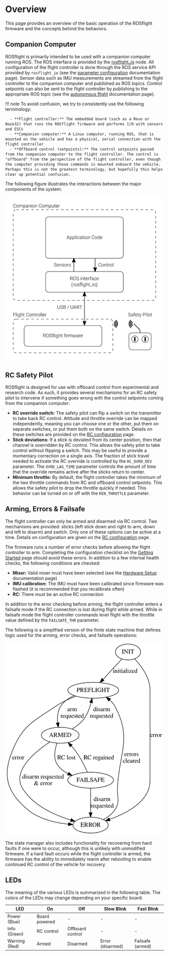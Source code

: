 # Overview

This page provides an overview of the basic operation of the ROSflight firmware and the concepts behind the behaviors.

## Companion Computer

ROSflight is primarily intended to be used with a companion computer running ROS.
The ROS interface is provided by the [rosflight_io](http://wiki.ros.org/rosflight) node.
All configuration of the flight controller is done through the ROS service API provided by `rosflight_io` (see the [parameter configuration](parameter-configuration.md) documentation page).
Sensor data such as IMU measurements are streamed from the flight controller to the companion computer and published as ROS topics.
Control setpoints can also be sent to the flight controller by publishing to the appropriate ROS topic (see the [autonomous flight](autonomous-flight.md) documentation page).

!!! note
    To avoid confusion, we try to consistently use the following terminology:

      - **Flight controller:** The embedded board (such as a Revo or Naze32) that runs the ROSflight firmware and performs I/O with sensors and ESCs
      - **Companion computer:** A Linux computer, running ROS, that is mounted on the vehicle and has a physical, serial connection with the flight controller
      - **Offboard control (setpoints):** The control setpoints passed from the companion computer to the flight controller. The control is "offboard" from the perspective of the flight controller, even though the computer providing those commands is mounted onboard the vehicle. Perhaps this is not the greatest terminology, but hopefully this helps clear up potential confusion.

The following figure illustrates the interactions between the major components of the system:

![System Components](images/components.svg)

## RC Safety Pilot

ROSflight is designed for use with offboard control from experimental and research code.
As such, it provides several mechanisms for an RC safety pilot to intervene if something goes wrong with the control setpoints coming from the companion computer:

  - **RC override switch:** The safety pilot can flip a switch on the transmitter to take back RC control. Attitude and throttle override can be mapped independently, meaning you can choose one or the other, put them on separate switches, or put them both on the same switch. Details on these switches are provided on the [RC configuration](rc-configuration.md) page.
  - **Stick deviations:** If a stick is deviated from its center position, then that channel is overridden by RC control. This allows the safety pilot to take control without flipping a switch. This may be useful to provide a momentary correction on a single axis. The fraction of stick travel needed to activate the RC override is controlled by the `RC_OVRD_DEV` parameter. The `OVRD_LAG_TIME` parameter controls the amount of time that the override remains active after the sticks return to center.
  - **Minimum throttle:** By default, the flight controller takes the minimum of the two throttle commands from RC and offboard control setpoints. This allows the safety pilot to drop the throttle quickly if needed. This behavior can be turned on or off with the `MIN_THROTTLE` parameter.

## Arming, Errors & Failsafe

The flight controller can only be armed and disarmed via RC control.
Two mechanisms are provided: sticks (left stick down and right to arm, down and left to disarm) and switch.
Only one of these options can be active at a time.
Details on configuration are given on the [RC configuration](rc-configuration.md) page.

The firmware runs a number of error checks before allowing the flight controller to arm.
Completing the configuration checklist on the [Getting Started](getting-started.md) page should avoid these errors.
In addition to a few internal health checks, the following conditions are checked:

  - **Mixer:** Valid mixer must have been selected (see the [Hardware Setup](hardware-setup.md) documentation page)
  - **IMU calibration:** The IMU must have been calibrated since firmware was flashed (it is recommended that you recalibrate often)
  - **RC:** There must be an active RC connection

In addition to the error checking before arming, the flight controller enters a failsafe mode if the RC connection is lost during flight while armed.
While in failsafe mode the flight controller commands level flight with the throttle value defined by the `FAILSAFE_THR` parameter.

The following is a simplified version of the finite state machine that defines logic used for the arming, error checks, and failsafe operations:

![Arming FSM](images/arming-fsm-simplified.svg)

The state manager also includes functionality for recovering from hard faults if one were to occur, although this is unlikely with unmodified firmware. If a hard fault occurs while the flight controller is armed, the firmware has the ability to immediately rearm after rebooting to enable continued RC control of the vehicle for recovery.

## LEDs

The meaning of the various LEDs is summarized in the following table. The colors of the LEDs may change depending on your specific board:

| LED           | On            | Off              | Slow Blink       | Fast Blink       |
|---------------|---------------|------------------|------------------|------------------|
| Power (Blue)  | Board powered | -                | -                | -                |
| Info (Green)  | RC control    | Offboard control | -                | -                |
| Warning (Red) | Armed         | Disarmed         | Error (disarmed) | Failsafe (armed) |
